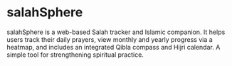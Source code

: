# salahSphere
salahSphere is a web-based Salah tracker and Islamic companion. It helps users track their daily prayers, view monthly and yearly progress via a heatmap, and includes an integrated Qibla compass and Hijri calendar. A simple tool for strengthening spiritual practice.
